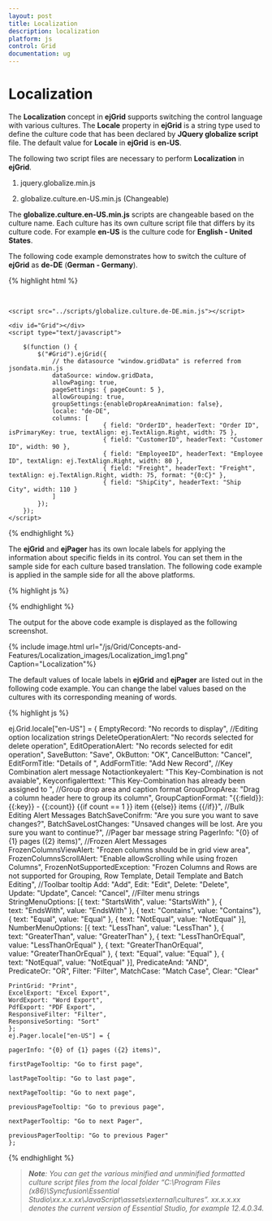 ```yaml
---
layout: post
title: Localization
description: localization
platform: js
control: Grid
documentation: ug
---
```


# Localization

The **Localization** concept in **ejGrid** supports switching the control language with various cultures. The **Locale** property in **ejGrid** is a string type used to define the culture code that has been declared by **JQuery globalize script** file. The default value for **Locale** in **ejGrid** is **en-US**.

The following two script files are necessary to perform **Localization** in **ejGrid**.

1. jquery.globalize.min.js

2. globalize.culture.en-US.min.js (Changeable)

The **globalize.culture.en-US.min.js** scripts are changeable based on the culture name. Each culture has its own culture script file that differs by its culture code. For example **en-US** is the culture code for **English - United States**.

The following code example demonstrates how to switch the culture of **ejGrid** as **de-DE** (**German - Germany**).

{% highlight html %}

  <script src="../scripts/jquery.globalize.min.js"></script>
    
    <script src="../scripts/globalize.culture.de-DE.min.js"></script>

    <div id="Grid"></div>
    <script type="text/javascript">

        $(function () {
            $("#Grid").ejGrid({
                // the datasource "window.gridData" is referred from jsondata.min.js
                dataSource: window.gridData,
                allowPaging: true,
                pageSettings: { pageCount: 5 },
                allowGrouping: true,
                groupSettings:{enableDropAreaAnimation: false},
                locale: "de-DE",
                columns: [
                              { field: "OrderID", headerText: "Order ID", isPrimaryKey: true, textAlign: ej.TextAlign.Right, width: 75 },
                              { field: "CustomerID", headerText: "Customer ID", width: 90 },
                              { field: "EmployeeID", headerText: "Employee ID", textAlign: ej.TextAlign.Right, width: 80 },
                              { field: "Freight", headerText: "Freight", textAlign: ej.TextAlign.Right, width: 75, format: "{0:C}" },
                              { field: "ShipCity", headerText: "Ship City", width: 110 }
                ]
            });
        });
    </script>



{% endhighlight %}



The **ejGrid** and **ejPager** has its own locale labels for applying the information about specific fields in its control. You can set them in the sample side for each culture based translation. The following code example is applied in the sample side for all the above platforms.

{% highlight js %}

<script type="text/javascript">
        // Locale labels for ejGrid
        ej.Grid.locale["de-DE"] = {
        EmptyRecord: "Keine Aufzeichnungen angezeigt",
        GroupDropArea: "Ziehen Sie eine Spaltenüberschrift hier",
        DeleteOperationAlert: "Keine Einträge für Löschvorgang ausgewählt",
        EditOperationAlert: "Keine Einträge für Bearbeiten Betrieb ausgewählt",
        SaveButton: "Speichern",
        CancelButton: "stornieren",
        EditFormTitle: "Korrektur von",
        GroupCaptionFormat: "{{:field}}: {{:key}} - {{:count}} {{if count == 1}} Beiträge {{else}} Beiträges {{/if}}",
        };
        // Locale labels for ejGrid pager
        ej.Pager.locale["de-DE"] = {
        pagerInfo: "{0} von {1} Seiten ({2} Beiträge)",
        firstPageTooltip: "Zur ersten Seite",
        lastPageTooltip: "Zur letzten Seite",
        nextPageTooltip: "Zur nächsten Seite",
        previousPageTooltip: "Zurück zur letzten Seite",
        nextPagerTooltip: "Zum nächsten Pager",
        previousPagerTooltip: "Zum vorherigen Pager"
        };
    </script>



{% endhighlight %}



The output for the above code example is displayed as the following screenshot.

{% include image.html url="/js/Grid/Concepts-and-Features/Localization_images/Localization_img1.png" Caption="Localization"%}

The default values of locale labels in **ejGrid** and **ejPager** are listed out in the following code example. You can change the label values based on the cultures with its corresponding meaning of words.

{% highlight js %}

 ej.Grid.locale["en-US"] = {
    EmptyRecord: "No records to display",
    //Editing option localization strings
    DeleteOperationAlert: "No records selected for delete operation",
    EditOperationAlert: "No records selected for edit operation",
    SaveButton: "Save",
    OkButton: "OK",
    CancelButton: "Cancel",
    EditFormTitle: "Details of ",
    AddFormTitle: "Add New Record",
    //Key Combination alert message
    Notactionkeyalert: "This Key-Combination is not avaiable",
    Keyconfigalerttext: "This Key-Combination has already been assigned to ",
    //Group drop area and caption format
    GroupDropArea: "Drag a column header here to group its column",
    GroupCaptionFormat: "{{:field}}: {{:key}} - {{:count}} {{if count == 1 }} item {{else}} items {{/if}}",
    //Bulk Editing Alert Messages
    BatchSaveConifrm: "Are you sure you want to save changes?",
    BatchSaveLostChanges: "Unsaved changes will be lost. Are you sure you want to continue?",
    //Pager bar message string
    PagerInfo: "{0} of {1} pages ({2} items)",
    //Frozen Alert Messages
    FrozenColumnsViewAlert: "Frozen columns should be in grid view area",
    FrozenColumnsScrollAlert: "Enable allowScrolling while using frozen Columns",
    FrozenNotSupportedException: "Frozen Columns and Rows are not supported for Grouping, Row Template, Detail Template and Batch Editing",
    //Toolbar tooltip
    Add: "Add",
    Edit: "Edit",
    Delete: "Delete",
    Update: "Update",
    Cancel: "Cancel",
    //Filter menu strings
    StringMenuOptions: [{ text: "StartsWith", value: "StartsWith" }, { text: "EndsWith", value: "EndsWith" }, { text: "Contains", value: "Contains"}, { text: "Equal", value: "Equal" }, { text: "NotEqual", value: "NotEqual" }],
    NumberMenuOptions: [{ text: "LessThan", value: "LessThan" }, { text: "GreaterThan", value: "GreaterThan" }, { text: "LessThanOrEqual", value: "LessThanOrEqual" }, { text: "GreaterThanOrEqual", value: "GreaterThanOrEqual" }, { text: "Equal", value: "Equal" }, { text: "NotEqual", value: "NotEqual" }],
    PredicateAnd: "AND",
    PredicateOr: "OR",
    Filter: "Filter",
    MatchCase: "Match Case",
    Clear: "Clear"

    PrintGrid: "Print",
    ExcelExport: "Excel Export",
    WordExport: "Word Export",
    PdfExport: "PDF Export", 
    ResponsiveFilter: "Filter",
    ResponsiveSorting: "Sort"
    };
    ej.Pager.locale["en-US"] = {

    pagerInfo: "{0} of {1} pages ({2} items)",

    firstPageTooltip: "Go to first page",

    lastPageTooltip: "Go to last page",

    nextPageTooltip: "Go to next page",

    previousPageTooltip: "Go to previous page",

    nextPagerTooltip: "Go to next Pager",

    previousPagerTooltip: "Go to previous Pager"
    };


{% endhighlight %}



> _**Note**: You can get the various minified and unminified formatted culture script files from the local folder “C:\Program Files (x86)\Syncfusion\Essential Studio\xx.x.x.xx\JavaScript\assets\external\cultures”. xx.x.x.xx denotes the current version of Essential Studio, for example 12.4.0.34._



